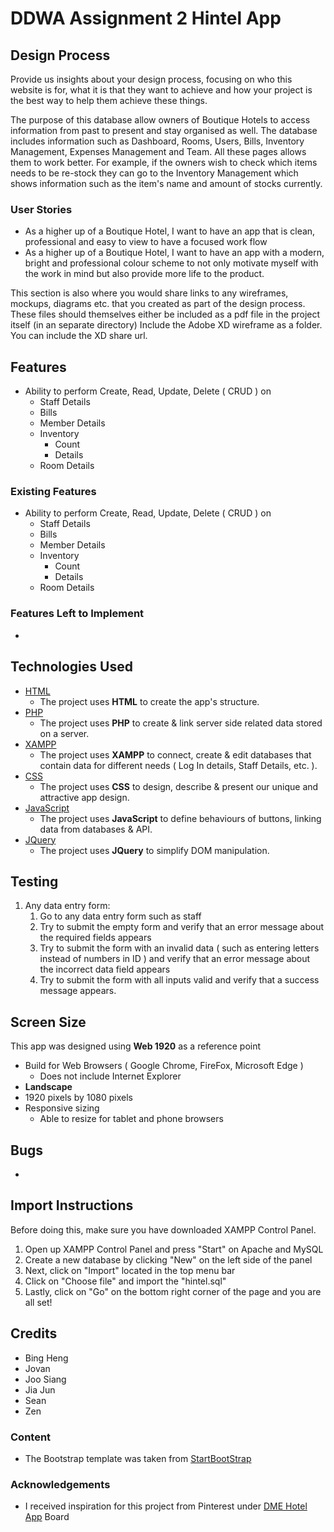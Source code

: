 # DDWA Assignment 2 Hintel App
 
## Design Process
 
Provide us insights about your design process, focusing on who this website is for, what it is that they want to achieve and how your project is the best way to help them achieve these things.

The purpose of this database allow owners of Boutique Hotels to access information from past to present and stay organised as well. The database includes information such as Dashboard, Rooms, Users, Bills, Inventory Management, Expenses Management and Team. All these pages allows them to work better. For example, if the owners wish to check which items needs to be re-stock they can go to the Inventory Management which shows information such as the item's name and amount of stocks currently. 
### User Stories
- As a higher up of a Boutique Hotel, I want to have an app that is clean, professional and easy to view to have a focused work flow
- As a higher up of a Boutique Hotel, I want to have an app with a modern, bright and professional colour scheme to not only motivate myself with the work in mind but also provide more life to the product.

This section is also where you would share links to any wireframes, mockups, diagrams etc. that you created as part of the design process. 
These files should themselves either be included as a pdf file in the project itself (in an separate directory)
Include the Adobe XD wireframe as a folder. You can include the XD share url. 

## Features
- Ability to perform Create, Read, Update, Delete ( CRUD ) on 
    - Staff Details
    - Bills
    - Member Details
    - Inventory 
       - Count
       - Details
    - Room Details
 
### Existing Features
- Ability to perform Create, Read, Update, Delete ( CRUD ) on 
    - Staff Details
    - Bills
    - Member Details
    - Inventory 
       - Count
       - Details
    - Room Details

### Features Left to Implement
- 

## Technologies Used
- [HTML](https://html.com/)
    - The project uses **HTML** to create the app's structure.
- [PHP](https://www.php.net/)
    - The project uses **PHP** to create & link server side related data stored on a server.
- [XAMPP](https://www.apachefriends.org/)
    - The project uses **XAMPP** to connect, create & edit databases that contain data for different needs ( Log In details, Staff Details, etc. ).
- [CSS](https://developer.mozilla.org/en-US/docs/Web/CSS)
    - The project uses **CSS** to design, describe & present our unique and attractive app design.
- [JavaScript](https://www.javascript.com/)
    - The project uses **JavaScript** to define behaviours of buttons, linking data from databases & API.
- [JQuery](https://jquery.com)
    - The project uses **JQuery** to simplify DOM manipulation.


## Testing

1. Any data entry form:
    1. Go to any data entry form such as staff
    2. Try to submit the empty form and verify that an error message about the required fields appears
    3. Try to submit the form with an invalid data ( such as entering letters instead of numbers in ID ) and verify that an error message about the incorrect data field appears
    4. Try to submit the form with all inputs valid and verify that a success message appears.

## Screen Size

This app was designed using **Web 1920** as a reference point
   - Build for Web Browsers ( Google Chrome, FireFox, Microsoft Edge )
      - Does not include Internet Explorer
   - **Landscape** 
   - 1920 pixels by 1080 pixels
   - Responsive sizing
       - Able to resize for tablet and phone browsers

## Bugs
   - 
## Import Instructions

Before doing this, make sure you have downloaded XAMPP Control Panel.

1. Open up XAMPP Control Panel and press "Start" on Apache and MySQL
2. Create a new database by clicking "New" on the left side of the panel
3. Next, click on "Import" located in the top menu bar
4. Click on "Choose file" and import the "hintel.sql"
5. Lastly, click on "Go" on the bottom right corner of the page and you are all set!

## Credits
- Bing Heng
- Jovan
- Joo Siang
- Jia Jun
- Sean
- Zen

### Content
- The Bootstrap template was taken from [StartBootStrap](https://startbootstrap.com/previews/sb-admin-2)

### Acknowledgements
- I received inspiration for this project from Pinterest under [DME Hotel App](https://pin.it/6wsIEbe) Board

